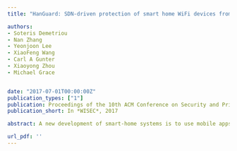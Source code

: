 ```yaml
---
title: "HanGuard: SDN-driven protection of smart home WiFi devices from malicious mobile apps"

authors:
- Soteris Demetriou
- Nan Zhang
- Yeonjoon Lee
- XiaoFeng Wang
- Carl A Gunter
- Xiaoyong Zhou
- Michael Grace


date: "2017-07-01T00:00:00Z"
publication_types: ["1"]
publication: Proceedings of the 10th ACM Conference on Security and Privacy in Wireless and Mobile Networks
publication_short: In *WISEC*, 2017

abstract: A new development of smart-home systems is to use mobile appsto control IoT devices across a Home Area Network (HAN). As veri!edin our study, those systems tend to rely on the Wi-Fi router toauthenticate other devices. This treatment exposes them to the attackfrom malicious apps, particularly those running on authorizedphones, which the router does not have information to control. Mitigatingthis threat cannot solely rely on IoT manufacturers, whichmay need to change the hardware on the devices to support encryption,increasing the cost of the device, or software developers whowe need to trust to implement security correctly. In this work, wepresent a new technique to control the communication between theIoT devices and their apps in a unified, backward-compatible way.Our approach, called HanGuard, does not require any changes to theIoT devices themselves, the IoT apps or the OS of the participatingphones. HanGuard uses an SDN-like approach to o$er fine-grainedprotection; each phone runs a non-system userspace Monitor appto identify the party that a%empts to access the protected IoT deviceand inform the router through a control plane of its accessdecision; the router enforces the decision on the data plane afterverifying whether the phone should be allowed to talk to the device.We implemented our design over both Android and iOS (> 95% ofmobile OS market share) and a popular router. Our study showsthat HanGuard is both e&cient and effective in practice.

url_pdf: ''
---
```

